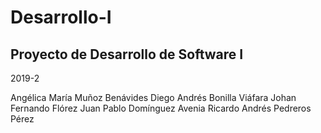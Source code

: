 # Desarrollo-I

## Proyecto de Desarrollo de Software I

2019-2

Angélica María Muñoz Benávides
Diego Andrés Bonilla Viáfara
Johan Fernando Flórez
Juan Pablo Domínguez Avenia
Ricardo Andrés Pedreros Pérez


